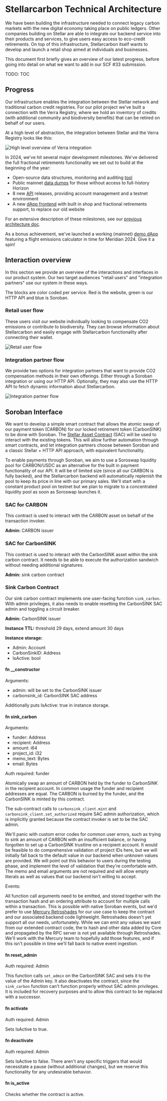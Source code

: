 # Stellarcarbon Technical Architecture

We have been building the infrastructure needed to connect legacy carbon markets with the new digital economy taking place on public ledgers. Other companies building on Stellar are able to integrate our backend service into their products and services, to give users easy access to eco-credit retirements. On top of this infrastructure, Stellarcarbon itself wants to develop and launch a retail shop aimed at individuals and businesses.

This document first briefly gives an overview of our latest progress, before going into detail on what we want to add in our SCF #33 submission.

TODO: TOC

## Progress

Our infrastructure enables the integration between the Stellar network and traditional carbon credit registries. For our pilot project we've built a connection with the Verra Registry, where we hold an inventory of credits (with additional community and biodiversity benefits) that can be retired on behalf of our users.

At a high level of abstraction, the integration between Stellar and the Verra Registry looks like this:

![High level overview of Verra integration](img/stellar-verra-integration.png)

In 2024, we've hit several major development milestones. We've delivered the full fractional retirements functionality we set out to build at the beginning of the year:

- Open-source data structures, monitoring and auditing [tool](https://github.com/stellarcarbon/sc-audit)
- Public mainnet [data dumps](https://github.com/stellarcarbon/sc-data/tree/main/sc-audit) for those without access to full-history Horizon
- 8 new [API](https://api.stellarcarbon.io/docs) releases, providing account management and a testnet environment
- A new [dApp frontend](https://github.com/stellarcarbon/sc-website/tree/develop) with built in shop and fractional retirements support, to replace our old website

For an extensive description of these milestones, see our [previous architecture doc](/docs/architecture-fractional.md).

As a bonus achievement, we've launched a working (mainnet) [demo dApp](https://new.stellarcarbon.io/) featuring a flight emissions calculator in time for Meridian 2024. Give it a spin!

## Interaction overview

In this section we provide an overview of the interactions and interfaces in our product system. Our two target audiences "retail users" and "integration partners" use our system in these ways.

The blocks are color coded per service. Red is the website, green is our HTTP API and blue is Soroban.

### Retail user flow

These users visit our website individually looking to compensate CO2 emissions or contribute to biodiversity. They can browse information about Stellarcarbon and easily engage with Stellarcarbon functionality after connecting their wallet.

![Retail user flow](img/retail-user-flow.png)

### Integration partner flow

We provide two options for integration partners that want to provide CO2 compensation methods in their own offerings. Either through a Soroban integration or using our HTTP API. Optionally, they may also use the HTTP API to fetch dynamic information about Stellarcarbon.

![Integration partner flow](img/integration-partner-flow.png)

## Soroban Interface

We want to develop a simple smart contract that allows the atomic swap of our payment token (CARBON) for our locked retirement token (CarbonSINK) to be done with Soroban. The [Stellar Asset Contract](https://developers.stellar.org/docs/tokens/stellar-asset-contract) (SAC) will be used to interact with the existing tokens. This will allow further automation through smart contracts, and let integration partners choose between Soroban and a classic Stellar + HTTP API approach, with equivalent functionality.

To enable payments through Soroban, we aim to use a Soroswap liquidity pool for CARBON/USDC as an alternative for the built in payment functionality of our API. It will be of limited size (since all our CARBON is fully backed), and the Stellarcarbon backend will automatically replenish the pool to keep its price in line with our primary sales. We'll start with a constant product pool on testnet but we plan to migrate to a concentrated liquidity pool as soon as Soroswap launches it.

### SAC for CARBON

This contract is used to interact with the CARBON asset on behalf of the transaction invoker.

**Admin:** CARBON issuer

### SAC for CarbonSINK

This contract is used to interact with the CarbonSINK asset within the sink carbon contract. It needs to be able to execute the authorization sandwich without needing additional signatures.

**Admin:** sink carbon contract

### Sink Carbon Contract

Our sink carbon contract implements one user-facing function `sink_carbon`. With admin privileges, it also needs to enable resetting the CarbonSINK SAC admin and toggling a circuit breaker.

**Admin:** CarbonSINK issuer

**Instance TTL:** threshold 29 days, extend amount 30 days

**Instance storage:**

- Admin: Account
- CarbonSinkID: Address
- IsActive: bool

#### fn \_\_constructor

Arguments:

- admin: will be set to the CarbonSINK issuer
- carbonsink_id: CarbonSINK SAC address

Additionally puts IsActive: true in instance storage.

#### fn sink_carbon

Arguments:

- funder: Address
- recipient: Address
- amount: i64
- project_id: i32
- memo_text: Bytes
- email: Bytes

Auth required: funder

Atomically swap an amount of CARBON held by the funder to CarbonSINK in the recipient account. In common usage the funder and recipient addresses are equal. The CARBON is burned by the funder, and the CarbonSINK is minted by this contract.

The sub-contract calls to `carbonsink_client.mint` and `carbonsink_client.set_authorized` require SAC admin authorization, which is implicitly granted because the contract invoker is set to be the SAC admin.

We'll panic with custom error codes for common user errors, such as trying to sink an amount of CARBON with an insufficient balance, or having forgotten to set up a CarbonSINK trustline on a recipient account. It would be feasible to do comprehensive validation of project IDs here, but we will initially fall back to the default value in our backend when unknown values are provided. We will point out this behavior to users during the testing phase, and implement the level of validation that they're comfortable with. The memo and email arguments are not required and will allow empty literals as well as values that our backend isn't willing to accept.

Events:

All function call arguments need to be emitted, and stored together with the transaction hash and an ordering attribute to account for multiple calls within a transaction. This is possible with native Soroban events, but we'd prefer to use [Mercury Retroshades](https://www.mercurydata.app/products/retroshades) for our use case to keep the contract and our associated backend code lightweight. Retroshades doesn't yet support all our needs, unfortunately. While we can emit any values we want from our extended contract code, the tx hash and other data added by Core and propagated by the RPC server is not yet available through Retroshades. We'll work with the Mercury team to hopefully add those features, and if this isn't possible in time we'll fall back to native event ingestion.

#### fn reset_admin

Auth required: Admin

This function calls `set_admin` on the CarbonSINK SAC and sets it to the value of the Admin key. It also deactivates the contract, since the `sink_carbon` function can't function properly without SAC admin privileges. It is included for recovery purposes and to allow this contract to be replaced with a successor.

#### fn activate

Auth required: Admin

Sets IsActive to true.

#### fn deactivate

Auth required: Admin

Sets IsActive to false. There aren't any specific triggers that would necessitate a pause (without additional changes), but we reserve this functionality for any undesirable behavior.

#### fn is_active

Checks whether the contract is active.
